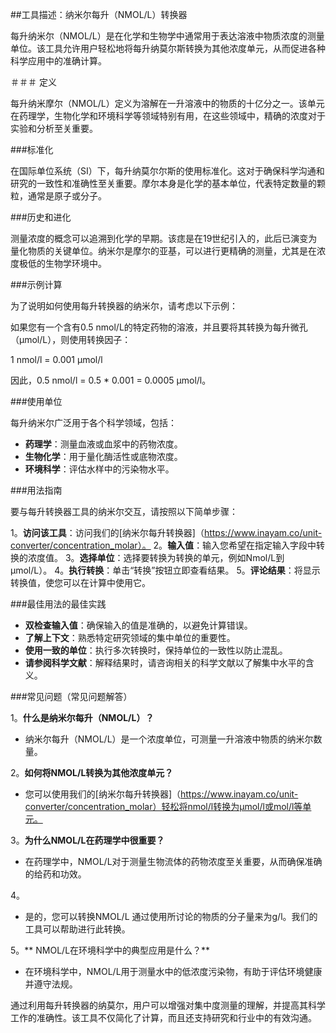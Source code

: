 ##工具描述：纳米尔每升（NMOL/L）转换器

每升纳米尔（NMOL/L）是在化学和生物学中通常用于表达溶液中物质浓度的测量单位。该工具允许用户轻松地将每升纳莫尔斯转换为其他浓度单元，从而促进各种科学应用中的准确计算。

＃＃＃ 定义

每升纳米摩尔（NMOL/L）定义为溶解在一升溶液中的物质的十亿分之一。该单元在药理学，生物化学和环境科学等领域特别有用，在这些领域中，精确的浓度对于实验和分析至关重要。

###标准化

在国际单位系统（SI）下，每升纳莫尔尔斯的使用标准化。这对于确保科学沟通和研究的一致性和准确性至关重要。摩尔本身是化学的基本单位，代表特定数量的颗粒，通常是原子或分子。

###历史和进化

测量浓度的概念可以追溯到化学的早期。该痣是在19世纪引入的，此后已演变为量化物质的关键单位。纳米尔是摩尔的亚基，可以进行更精确的测量，尤其是在浓度极低的生物学环境中。

###示例计算

为了说明如何使用每升转换器的纳米尔，请考虑以下示例：

如果您有一个含有0.5 nmol/L的特定药物的溶液，并且要将其转换为每升微孔（µmol/L），则使用转换因子：

1 nmol/l = 0.001 µmol/l

因此，0.5 nmol/l = 0.5 * 0.001 = 0.0005 µmol/l。

###使用单位

每升纳米尔广泛用于各个科学领域，包括：

-  **药理学**：测量血液或血浆中的药物浓度。
-  **生物化学**：用于量化酶活性或底物浓度。
-  **环境科学**：评估水样中的污染物水平。

###用法指南

要与每升转换器工具的纳米尔交互，请按照以下简单步骤：

1。**访问该工具**：访问我们的[纳米尔每升转换器]（https://www.inayam.co/unit-converter/concentration_molar）。
2。**输入值**：输入您希望在指定输入字段中转换的浓度值。
3。**选择单位**：选择要转换为转换的单元，例如Nmol/L到µmol/L）。
4。**执行转换**：单击“转换”按钮立即查看结果。
5。**评论结果**：将显示转换值，使您可以在计算中使用它。

###最佳用法的最佳实践

-  **双检查输入值**：确保输入的值是准确的，以避免计算错误。
-  **了解上下文**：熟悉特定研究领域的集中单位的重要性。
-  **使用一致的单位**：执行多次转换时，保持单位的一致性以防止混乱。
-  **请参阅科学文献**：解释结果时，请咨询相关的科学文献以了解集中水平的含义。

###常见问题（常见问题解答）

1。**什么是纳米尔每升（NMOL/L）？**
- 纳米尔每升（NMOL/L）是一个浓度单位，可测量一升溶液中物质的纳米尔数量。

2。**如何将NMOL/L转换为其他浓度单元？**
- 您可以使用我们的[纳米尔每升转换器]（https://www.inayam.co/unit-converter/concentration_molar）轻松将nmol/l转换为µmol/l或mol/l等单元。

3。**为什么NMOL/L在药理学中很重要？**
- 在药理学中，NMOL/L对于测量生物流体的药物浓度至关重要，从而确保准确的给药和功效。

4。
- 是的，您可以转换NMOL/L 通过使用所讨论的物质的分子量来为g/l。我们的工具可以帮助进行此转换。

5。** NMOL/L在环境科学中的典型应用是什么？**
- 在环境科学中，NMOL/L用于测量水中的低浓度污染物，有助于评估环境健康并遵守法规。

通过利用每升转换器的纳莫尔，用户可以增强对集中度测量的理解，并提高其科学工作的准确性。该工具不仅简化了计算，而且还支持研究和行业中的有效沟通。